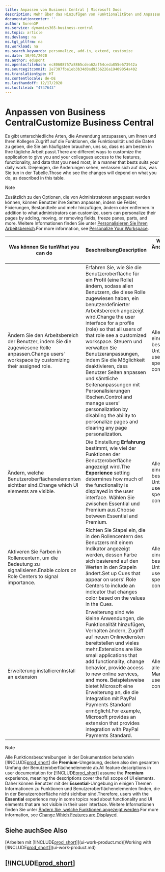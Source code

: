 ```yaml
---
title: Anpassen von Business Central | Microsoft Docs
description: Mehr über das Hinzufügen von Funktionalitäten und Anpassungen in Business Central.
documentationcenter: ''
author: SorenGP
ms.service: dynamics365-business-central
ms.topic: article
ms.devlang: na
ms.tgt_pltfrm: na
ms.workload: na
ms.search.keywords: personalize, add-in, extend, customize
ms.date: 10/01/2020
ms.author: edupont
ms.openlocfilehash: ec80608757a8865cdea62af54ceda855e673942a
ms.sourcegitcommit: 2e7307fbe1eb3b34d0ad9356226a19409054a402
ms.translationtype: HT
ms.contentlocale: de-DE
ms.lasthandoff: 12/17/2020
ms.locfileid: "4747643"
---
```

# <a name="customize-business-central"></a><span data-ttu-id="5971f-103">Anpassen von Business Central</span><span class="sxs-lookup"><span data-stu-id="5971f-103">Customize Business Central</span></span>
<span data-ttu-id="5971f-104">Es gibt unterschiedliche Arten, die Anwendung anzupassen, um Ihnen und Ihren Kollegen Zugriff auf die Funktionen, die Funktionalität und die Daten zu geben, die Sie am häufigsten brauchen, uns so, dass es am besten in Ihre tägliche Arbeit passt.</span><span class="sxs-lookup"><span data-stu-id="5971f-104">There are different ways to customize the application to give you and your colleagues access to the features, functionality, and data that you need most, in a manner that bests suits your daily work.</span></span> <span data-ttu-id="5971f-105">Diejenigen, die Änderungen sehen, verlassen sich auf das, was Sie tun in der Tabelle.</span><span class="sxs-lookup"><span data-stu-id="5971f-105">Those who see the changes will depend on what you do, as described in this table.</span></span>

> [!NOTE]
> <span data-ttu-id="5971f-106">Zusätzlich zu den Optionen, die von Administratoren angepasst werden können, können Benutzer ihre Seiten anpassen, indem sie Felder, Fixierungen, Bestandteile und mehr hinzufügen, ändern oder entfernen.</span><span class="sxs-lookup"><span data-stu-id="5971f-106">In addition to what administrators can customize, users can personalize their pages by adding, moving, or removing fields, freeze panes, parts, and more.</span></span> <span data-ttu-id="5971f-107">Weitere Informationen finden Sie unter [Personalisieren Sie Ihren Arbeitsbereich](ui-personalization-user.md).</span><span class="sxs-lookup"><span data-stu-id="5971f-107">For more information, see [Personalize Your Workspace](ui-personalization-user.md).</span></span>

| <span data-ttu-id="5971f-108">Was können Sie tun</span><span class="sxs-lookup"><span data-stu-id="5971f-108">What you can do</span></span>    |  <span data-ttu-id="5971f-109">Beschreibung</span><span class="sxs-lookup"><span data-stu-id="5971f-109">Description</span></span>  |  <span data-ttu-id="5971f-110">Wer sieht die Änderungen</span><span class="sxs-lookup"><span data-stu-id="5971f-110">Who sees the changes</span></span>  |  <span data-ttu-id="5971f-111">Weitere Informationen</span><span class="sxs-lookup"><span data-stu-id="5971f-111">More information</span></span>  |
|-----|---------------|---------|-------|
|<span data-ttu-id="5971f-112">Ändern Sie den Arbeitsbereich der Benutzer, indem Sie die zugewiesene Rolle anpassen.</span><span class="sxs-lookup"><span data-stu-id="5971f-112">Change users' workspace by customizing their assigned role.</span></span>|<span data-ttu-id="5971f-113">Erfahren Sie, wie Sie die Benutzeroberfläche für ein Profil (eine Rolle) ändern, sodass allen Benutzern, die diese Rolle zugewiesen haben, ein benutzerdefinierter Arbeitsbereich angezeigt wird.</span><span class="sxs-lookup"><span data-stu-id="5971f-113">Change the user interface for a profile (role) so that all users of that role see a customized workspace.</span></span> <span data-ttu-id="5971f-114">Steuern und verwalten Sie Benutzeranpassungen, indem Sie die Möglichkeit deaktivieren, dass Benutzer Seiten anpassen und sämtliche Seitenanpassungen mit Personalisierungen löschen.</span><span class="sxs-lookup"><span data-stu-id="5971f-114">Control and manage users' personalization by disabling the ability to personalize pages and clearing any page personalization.</span></span>|<span data-ttu-id="5971f-115">Alle Benutzer in einem bestimmten Unternehmen.</span><span class="sxs-lookup"><span data-stu-id="5971f-115">All users in a specific company.</span></span>|[<span data-ttu-id="5971f-116">Seiten für Profile anpassen</span><span class="sxs-lookup"><span data-stu-id="5971f-116">Customize Pages for Profiles</span></span>](ui-personalization-manage.md)|
|<span data-ttu-id="5971f-117">Ändern, welche Benutzeroberflächenelementen sichtbar sind.</span><span class="sxs-lookup"><span data-stu-id="5971f-117">Change which UI elements are visible.</span></span>|<span data-ttu-id="5971f-118">Die Einstellung **Erfahrung** bestimmt, wie viel der Funktionen der Benutzeroberfläche angezeigt wird.</span><span class="sxs-lookup"><span data-stu-id="5971f-118">The **Experience** setting determines how much of the functionality is displayed in the user interface.</span></span> <span data-ttu-id="5971f-119">Wählen Sie zwischen Essential und Premium aus.</span><span class="sxs-lookup"><span data-stu-id="5971f-119">Choose between Essential and Premium.</span></span>|<span data-ttu-id="5971f-120">Alle Benutzer in einem bestimmten Unternehmen.</span><span class="sxs-lookup"><span data-stu-id="5971f-120">All users in a specific company.</span></span>|[<span data-ttu-id="5971f-121">Funktionen, die angezeigt werden ändern</span><span class="sxs-lookup"><span data-stu-id="5971f-121">Change Which Features are Displayed</span></span>](ui-experiences.md)|
|<span data-ttu-id="5971f-122">Aktiveren Sie Farben in Rollencentern, um die Bedeutung zu signalisieren.</span><span class="sxs-lookup"><span data-stu-id="5971f-122">Enable colors on Role Centers to signal importance.</span></span>|<span data-ttu-id="5971f-123">Richten Sie Stapel ein, die in den Rollencentern des Benutzers mit einem Indikator angezeigt werden, dessen Farbe sich basierend auf den Werten in den Stapeln ändert.</span><span class="sxs-lookup"><span data-stu-id="5971f-123">Set up Cues that appear on users' Role Centers to include an indicator that changes color based on the values in the Cues.</span></span>|<span data-ttu-id="5971f-124">Alle Benutzer in einem bestimmten Unternehmen.</span><span class="sxs-lookup"><span data-stu-id="5971f-124">All users in a specific company.</span></span>|[<span data-ttu-id="5971f-125">Einrichten eines farbigen Indikators auf Stapeln des Rollencenters</span><span class="sxs-lookup"><span data-stu-id="5971f-125">Set Up a Colored Indicator on Cues</span></span>](admin-how-set-up-colored-indicator-on-cues.md)|
|<span data-ttu-id="5971f-126">Erweiterung installieren</span><span class="sxs-lookup"><span data-stu-id="5971f-126">Install an extension</span></span>|<span data-ttu-id="5971f-127">Erweiterung sind wie kleine Anwendungen, die Funktionalität hinzufügen, Verhalten ändern, Zugriff auf neuen Onlinediensten bereitstellen und vieles mehr.</span><span class="sxs-lookup"><span data-stu-id="5971f-127">Extensions are like small applications that add functionality, change behavior, provide access to new online services, and more.</span></span> <span data-ttu-id="5971f-128">Beispielsweise bietet Microsoft eine Erweiterung an, die die Integration mit PayPal Payments Standard ermöglicht.</span><span class="sxs-lookup"><span data-stu-id="5971f-128">For example, Microsoft provides an extension that provides integration with PayPal Payments Standard.</span></span>|<span data-ttu-id="5971f-129">Alle Benutzer in allen Mandanten.</span><span class="sxs-lookup"><span data-stu-id="5971f-129">All users in all companies.</span></span>|[<span data-ttu-id="5971f-130">Erweiterungen nutzen anpassen</span><span class="sxs-lookup"><span data-stu-id="5971f-130">Customizing Using Extensions</span></span>](ui-extensions.md)|
> [!NOTE]
> <span data-ttu-id="5971f-131">Alle Funktionsbeschreibungen in der Dokumentation behandeln [!INCLUDE[prod_short](includes/prod_short.md)] die **Premium**-Umgebung, decken also den gesamten Umfang der Benutzeroberflächenelemente ab.</span><span class="sxs-lookup"><span data-stu-id="5971f-131">All feature descriptions in user documentation for [!INCLUDE[prod_short](includes/prod_short.md)] assume the **Premium** experience, meaning the descriptions cover the full scope of UI elements.</span></span> <span data-ttu-id="5971f-132">Daher können Benutzer mit der **Essential**-Umgebung in einigen Themen Informationen zu Funktionen und Benutzeroberflächenelementen finden, die in der Benutzeroberfläche nicht sichtbar sind.</span><span class="sxs-lookup"><span data-stu-id="5971f-132">Therefore, users with the **Essential** experience may in some topics read about functionality and UI elements that are not visible in their user interface.</span></span> <span data-ttu-id="5971f-133">Weitere Informationen finden Sie unter [Ändern Sie, welche Funktionen angezeigt werden](ui-experiences.md).</span><span class="sxs-lookup"><span data-stu-id="5971f-133">For more information, see [Change Which Features are Displayed](ui-experiences.md).</span></span>

## <a name="see-also"></a><span data-ttu-id="5971f-134">Siehe auch</span><span class="sxs-lookup"><span data-stu-id="5971f-134">See Also</span></span>
<span data-ttu-id="5971f-135">[Arbeiten mit [!INCLUDE[prod_short](includes/prod_short.md)]](ui-work-product.md)</span><span class="sxs-lookup"><span data-stu-id="5971f-135">[Working with [!INCLUDE[prod_short](includes/prod_short.md)]](ui-work-product.md)</span></span>  

## [!INCLUDE[prod_short](includes/free_trial_md.md)]  
